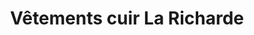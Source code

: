 ---
title: "Vêtements cuir La Richarde"
url: /eysines/vetements-cuir-la-richarde/
shop: vêtements
---